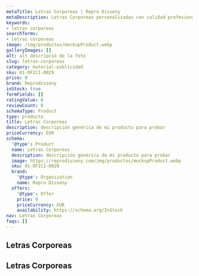 ```yaml
---
metaTitle: Letras Corporeas | Repro Disseny
metaDescription: Letras Corporeas personalizadas con calidad profesional en Cataluña.
keywords:
- letras corporeas
searchTerms:
- letras corporeas
image: /img/productos/mockupProduct.webp
galleryImages: []
alt: alt descripció de la foto
slug: letras-corporeas
category: material-publicidad
sku: 01-OFICI-0029
price: 0
brand: Reprodisseny
inStock: true
formFields: []
ratingValue: 0
reviewCount: 0
schemaType: Product
type: producto
title: Letras Corporeas
description: descripción genérica de mi producto para probar
priceCurrency: EUR
schema:
  '@type': Product
  name: Letras Corporeas
  description: descripción genérica de mi producto para probar
  image: https://reprodisseny.com/img/productos/mockupProduct.webp
  sku: 01-OFICI-0029
  brand:
    '@type': Organization
    name: Repro Disseny
  offers:
    '@type': Offer
    price: 0
    priceCurrency: EUR
    availability: https://schema.org/InStock
nav: Letras Corporeas
faqs: []
---
```


## Letras Corporeas

## Letras Corporeas

